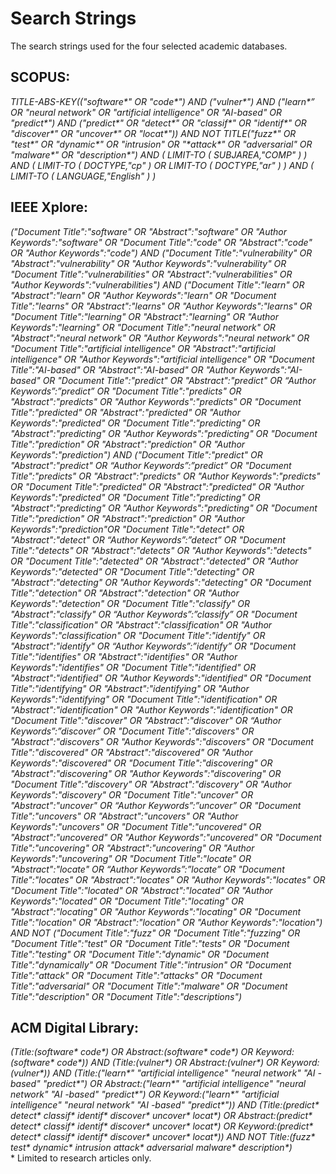 # Search Strings
The search strings used for the four selected academic databases. 

## SCOPUS: 
*TITLE-ABS-KEY(("software\*" OR "code\*") AND ("vulner\*") AND ("learn\*” OR "neural network" OR "artificial intelligence" OR "AI-based" OR "predict\*") AND ("predict\*" OR "detect\*" OR "classif\*" OR "identif\*" OR "discover\*" OR "uncover\*" OR "locat\*")) AND NOT TITLE("fuzz\*" OR "test\*" OR "dynamic\*" OR "intrusion" OR "\*attack\*" OR "adversarial" OR "malware\*" OR "description\*") AND ( LIMIT-TO ( SUBJAREA,"COMP" ) ) AND ( LIMIT-TO ( DOCTYPE,"cp" ) OR LIMIT-TO ( DOCTYPE,"ar" ) ) AND ( LIMIT-TO ( LANGUAGE,"English" ) )*

## IEEE Xplore:
*("Document Title":"software" OR "Abstract":"software" OR "Author Keywords":"software" OR "Document Title":"code" OR "Abstract":"code" OR "Author Keywords":"code") AND ("Document Title":"vulnerability" OR "Abstract":"vulnerability" OR "Author Keywords":"vulnerability" OR "Document Title":"vulnerabilities" OR "Abstract":"vulnerabilities" OR "Author Keywords":"vulnerabilities") AND ("Document Title":"learn" OR "Abstract":"learn" OR "Author Keywords":"learn" OR "Document Title":"learns" OR "Abstract":"learns" OR "Author Keywords":"learns" OR "Document Title":"learning" OR "Abstract":"learning" OR "Author Keywords":"learning" OR "Document Title":"neural network" OR "Abstract":"neural network" OR "Author Keywords":"neural network" OR "Document Title":"artificial intelligence" OR "Abstract":"artificial intelligence" OR "Author Keywords":"artificial intelligence" OR "Document Title":"AI-based" OR "Abstract":"AI-based" OR "Author Keywords":"AI-based" OR "Document Title":"predict" OR "Abstract":"predict" OR “Author Keywords”:”predict” OR "Document Title":"predicts" OR "Abstract":"predicts" OR "Author Keywords":"predicts" OR "Document Title":"predicted" OR "Abstract":"predicted" OR "Author Keywords":"predicted" OR "Document Title":"predicting" OR "Abstract":"predicting" OR "Author Keywords":"predicting" OR "Document Title":"prediction" OR "Abstract":"prediction" OR "Author Keywords":"prediction") AND ("Document Title":"predict" OR "Abstract":"predict" OR “Author Keywords”:”predict” OR "Document Title":"predicts" OR "Abstract":"predicts" OR "Author Keywords":"predicts" OR "Document Title":"predicted" OR "Abstract":"predicted" OR "Author Keywords":"predicted" OR "Document Title":"predicting" OR "Abstract":"predicting" OR "Author Keywords":"predicting" OR "Document Title":"prediction" OR "Abstract":"prediction" OR "Author Keywords":"prediction"OR "Document Title":"detect" OR "Abstract":"detect" OR “Author Keywords”:”detect” OR "Document Title":"detects" OR "Abstract":"detects" OR "Author Keywords":"detects" OR "Document Title":"detected" OR "Abstract":"detected" OR "Author Keywords":"detected" OR "Document Title":"detecting" OR "Abstract":"detecting" OR "Author Keywords":"detecting" OR "Document Title":"detection" OR "Abstract":"detection" OR "Author Keywords":"detection" OR "Document Title":"classify" OR "Abstract":"classify" OR “Author Keywords”:”classify” OR "Document Title":"classification" OR "Abstract":"classification" OR "Author Keywords":"classification" OR "Document Title":"identify" OR "Abstract":"identify" OR “Author Keywords”:”identify” OR "Document Title":"identifies" OR "Abstract":"identifies" OR "Author Keywords":"identifies" OR "Document Title":"identified" OR "Abstract":"identified" OR "Author Keywords":"identified" OR "Document Title":"identifying" OR "Abstract":"identifying" OR "Author Keywords":"identifying" OR "Document Title":"identification" OR "Abstract":"identification" OR "Author Keywords":"identification" OR "Document Title":"discover" OR "Abstract":"discover" OR “Author Keywords”:”discover” OR "Document Title":"discovers" OR "Abstract":"discovers" OR "Author Keywords":"discovers" OR "Document Title":"discovered" OR "Abstract":"discovered" OR "Author Keywords":"discovered" OR "Document Title":"discovering" OR "Abstract":"discovering" OR "Author Keywords":"discovering" OR "Document Title":"discovery" OR "Abstract":"discovery" OR "Author Keywords":"discovery" OR "Document Title":"uncover" OR "Abstract":"uncover" OR “Author Keywords”:”uncover” OR "Document Title":"uncovers" OR "Abstract":"uncovers" OR "Author Keywords":"uncovers" OR "Document Title":"uncovered" OR "Abstract":"uncovered" OR "Author Keywords":"uncovered" OR "Document Title":"uncovering" OR "Abstract":"uncovering" OR "Author Keywords":"uncovering" OR "Document Title":"locate" OR "Abstract":"locate" OR “Author Keywords”:”locate” OR "Document Title":"locates" OR "Abstract":"locates" OR "Author Keywords":"locates" OR "Document Title":"located" OR "Abstract":"located" OR "Author Keywords":"located" OR "Document Title":"locating" OR "Abstract":"locating" OR "Author Keywords":"locating" OR "Document Title":"location" OR "Abstract":"location" OR "Author Keywords":"location") AND NOT ("Document Title":"fuzz" OR "Document Title":"fuzzing" OR "Document Title":"test" OR "Document Title":"tests" OR "Document Title":"testing" OR "Document Title":"dynamic" OR "Document Title":"dynamically" OR "Document Title":"intrusion" OR "Document Title":"attack" OR "Document Title":"attacks" OR "Document Title":"adversarial" OR "Document Title":"malware" OR "Document Title":"description" OR "Document Title":"descriptions")*

## ACM Digital Library:
*(Title:(software\* code\*) OR Abstract:(software\* code\*) OR Keyword:(software\* code\*)) AND (Title:(vulner\*) OR Abstract:(vulner\*) OR Keyword:(vulner\*)) AND (Title:("learn\*" "artificial intelligence" "neural network" "AI \-based" "predict\*") OR Abstract:("learn\*" "artificial intelligence" "neural network" "AI \-based" "predict\*") OR Keyword:("learn\*" "artificial intelligence" "neural network" "AI \-based" "predict\*")) AND (Title:(predict\* detect\* classif\* identif\* discover\* uncover\* locat\*) OR Abstract:(predict\* detect\* classif\* identif\* discover\* uncover\* locat\*) OR Keyword:(predict\* detect\* classif\* identif\* discover\* uncover\* locat\*)) AND NOT Title:(fuzz\* test\* dynamic\* intrusion attack\* adversarial malware\* description\*)*  
\* Limited to research articles only. 
